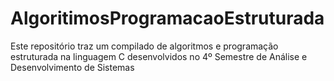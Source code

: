 # AlgoritimosProgramacaoEstruturada
Este repositório traz um compilado de algoritmos e programação estruturada na linguagem C desenvolvidos no 4º Semestre de Análise e Desenvolvimento de Sistemas
